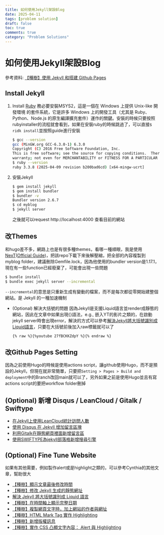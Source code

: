 ```yaml
---
title: 如何使用Jekyll架設Blog
date: 2025-04-11
tags: [problem solution]
draft: false
toc: true
comments: true
category: "Problem Solutions"
---
```


# 如何使用Jekyll架設Blog
參考資料: [【種樹】使用 Jekyll 和搭建 Github Pages](https://hackmd.io/@CynthiaChuang/Setting-Up-a-GitHub-Pages-Site-with-Jekyll)

## Install Jekyll
1. Install [Ruby](https://rubyinstaller.org/)
    務必要安裝MSYS2，這是一個在 Windows 上提供 Unix-like 開發環境 的套件系統，它是許多 Windows 上的開發工具（尤其是 Ruby、Python、Node.js 的原生編譯擴充套件）運作的關鍵。安裝的時候只要按照rubyinstaller的流程就會看到，如果在安裝ruby的時候跳過了，可以直接`$ ridk install`並按照guide進行安裝
    ```bash
    $ gcc --version
    gcc (MinGW.org GCC-6.3.0-1) 6.3.0
    Copyright (C) 2016 Free Software Foundation, Inc.
    This is free software; see the source for copying conditions.  There is NO
    warranty; not even for MERCHANTABILITY or FITNESS FOR A PARTICULAR PURPOSE.
    $ ruby --version
    ruby 3.3.8 (2025-04-09 revision b200bad6cd) [x64-mingw-ucrt]
    ```
2. 安裝Jekyll
    ```bash
    $ gem install jekyll
    $ gem install bundler
    $ bundler -v
	Bundler version 2.6.7
    $ cd myblog
    $ jekyll server
    ```
    之後就可以request http://localhost:4000 查看目前的網站

## 改Themes
和hugo差不多，網路上也是有很多種themes，看哪一種順眼，我是使用[NexT](https://github.com/Simpleyyt/jekyll-theme-next.git)([Official Guide](https://theme-next.simpleyyt.com/getting-started.html))，把該repo下載下來後解壓縮，把全部的內容複製到myblog folder，建議刪除Gemfile.lock，因為他使用的bundler version是1.17.1，現在有一些function已經廢棄了，可能會出現一些問題
```bash
$ bundle install
$ bundle exec jekyll server --incremental
```
`--incremental`的意思是只重新生成有變動的檔案，而不是每次都從零開始建整個網站。是 Jekyll 的一種加速機制
* (Optional) 解決大括號的問題
	因為Jekyll是支援Liquid語言並render成靜態的網站，因此在文章中如果出現{}語法，e.g., 嵌入YT的影片之類的，在啟動jekyll server時會出現error，解決的方式可以參考[解決Jekyll將大括號識別成Liquid語言](https://hackmd.io/@CynthiaChuang/Raw-in-Jekyll)，只要在大括號前後加入raw標籤就可以了
	```liquid
	{% raw %}{%youtube 27fBCKKZdpY %}{% endraw %}
	```

## 改Github Pages Setting
因為之前使用Hugo的時候是使用actions script，讓github使用Hugo，而不是預設的Jekyll，但現在就非常簡單，只要把`Setting > Pages > Build and deployment`中的Branch改回main就可以了，另外如果之前是使用Hugo並且有寫actions script的要把workflow folder刪掉

## (Optional) 新增 Disqus / LeanCloud / Gitalk / Swiftype
* [在Jekyll上使用LeanCloud統計訪問人數](https://brian90191.github.io/blog/2018-04-04/leancloud-In-Jekyll/)
* [使用 Disqus 在 Jekyll 增加留言區塊](https://mmiooimm.github.io/2018/09/19/2018-09-19-add-disqus-to-jekyll/)
* [利用Gitalk在靜態網頁裡面新增留言區](https://wjohn1483.github.io/2021/02/07/gitalk-introduction/)
* [使用SWIFTYPE為jekyll部落格新增搜尋引擎](https://www.cnblogs.com/dapenson/p/12822539.html)

## (Optional) Fine Tune Website
如果有其他需要，例如製作alert或是highlight之類的，可以參考Cynthia的其他文章，幫助很大
* [【種樹】顯示文章最後修改時間](https://hackmd.io/@CynthiaChuang/Show-the-Last-Modified-Time-in-Jekyll-NextT-Theme)
* [【種樹】修改 Jekyll 生成的靜態網址](https://hackmd.io/@CynthiaChuang/Controlling-Permalinks-in-Jekyll)
* [解決 Jekyll 將大括號識別成 Liquid 語言](https://hackmd.io/@CynthiaChuang/Raw-in-Jekyll)
* [【種樹】在時間軸上顯示完整日期](https://hackmd.io/@CynthiaChuang/Show-Full-Timestamp-on-Timeline)
* [【種樹】複製網頁文字時，加上網站的作者與網址](https://hackmd.io/@CynthiaChuang/Copy-Text-to-Clipboard-and-Append-Source-Hyperlink)
* [【種樹】HTML Mark Tag 實作 Highlighting](https://hackmd.io/@CynthiaChuang/Mark-Element-is-Used-to-Highlight-Content)
* [【種樹】新增版權訊息](https://hackmd.io/@CynthiaChuang/Add-Post-Copyright)
* [【種樹】實作 CSS 凸顯文字內容： Alert 與 Highlighting](https://hackmd.io/@CynthiaChuang/Accent-the-Text-by-CSS-Alert-and-Highlighting)